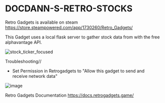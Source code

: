 # DOCDANN-S-RETRO-STOCKS

Retro Gadgets is available on steam https://store.steampowered.com/app/1730260/Retro_Gadgets/

This Gadget uses a local flask server to gather stock data from with the free alphavantage API.

![stock_ticker_focused](https://user-images.githubusercontent.com/92988409/206476095-4fd486bc-6343-4cee-b825-24ba68a2bfd6.png)

Troubleshooting//

- Set Permission in Retrogadgets to "Allow this gadget to send and receive network data"

![image](https://user-images.githubusercontent.com/92988409/206480133-26f236c1-15ac-4304-80fc-5483c820a1e7.png)

Retro Gadgets Documentation https://docs.retrogadgets.game/

